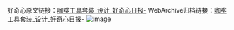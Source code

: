 好奇心原文链接：[咖啡工具套装_设计_好奇心日报-](https://www.qdaily.com/articles/8680.html)
WebArchive归档链接：[咖啡工具套装_设计_好奇心日报-](http://web.archive.org/web/20190623153245/https://www.qdaily.com/articles/8680.html)
![image](http://ww3.sinaimg.cn/large/007d5XDply1g3vdmitknvj30u0352wrn)